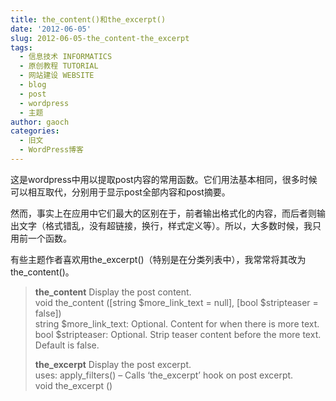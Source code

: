 ```yaml
---
title: the_content()和the_excerpt()
date: '2012-06-05'
slug: 2012-06-05-the_content-the_excerpt
tags:
  - 信息技术 INFORMATICS
  - 原创教程 TUTORIAL
  - 网站建设 WEBSITE
  - blog
  - post
  - wordpress
  - 主题
author: gaoch
categories:
  - 旧文
  - WordPress博客
---
```



这是wordpress中用以提取post内容的常用函数。它们用法基本相同，很多时候可以相互取代，分别用于显示post全部内容和post摘要。

然而，事实上在应用中它们最大的区别在于，前者输出格式化的内容，而后者则输出文字（格式错乱，没有超链接，换行，样式定义等）。所以，大多数时候，我只用前一个函数。

有些主题作者喜欢用the\_excerpt()（特别是在分类列表中），我常常将其改为the\_content()。

> **the\_content** Display the post content.  
> void the\_content (\[string $more\_link\_text = null\], \[bool
> $stripteaser = false\])  
> string $more\_link\_text: Optional. Content for when there is more
> text.  
> bool $stripteaser: Optional. Strip teaser content before the more
> text. Default is false.
>
> **the\_excerpt** Display the post excerpt.  
> uses: apply\_filters() – Calls ‘the\_excerpt’ hook on post excerpt.  
> void the\_excerpt ()

 
